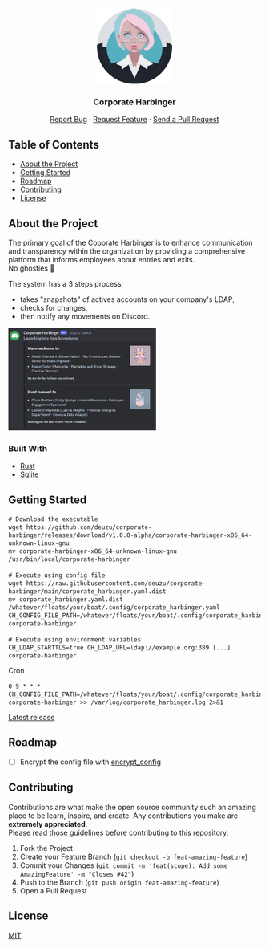 <br />
<p align="center">
  <img src="./logo.png" alt="Logo" width="150" height="150">

  <h3 align="center">Corporate Harbinger</h3>

  <p align="center">
    <a href="https://github.com/deuzu/corporate-harbinger/issues">Report Bug</a>
    ·
    <a href="https://github.com/deuzu/corporate-harbinger/issues">Request Feature</a>
    ·
    <a href="https://github.com/deuzu/corporate-harbinger/pulls">Send a Pull Request</a>
  </p>
</p>

## Table of Contents

* [About the Project](#about-the-project)
* [Getting Started](#getting-started)
* [Roadmap](#roadmap)
* [Contributing](#contributing)
* [License](#license)

## About the Project

The primary goal of the Coporate Harbinger is to enhance communication and transparency within the organization by providing a comprehensive platform that informs employees about entries and exits.  
No ghosties 👻  

The system has a 3 steps process:
- takes "snapshots" of actives accounts on your company's LDAP,
- checks for changes,
- then notify any movements on Discord.

<img src="./notification_example.png" alt="Logo" width="295" height="205">

### Built With

- [Rust](https://www.rust-lang.org/)
- [Sqlite](https://www.sqlite.org/)

## Getting Started


```console
# Download the executable
wget https://github.com/deuzu/corporate-harbinger/releases/download/v1.0.0-alpha/corporate-harbinger-x86_64-unknown-linux-gnu
mv corporate-harbinger-x86_64-unknown-linux-gnu /usr/bin/local/corporate-harbinger

# Execute using config file
wget https://raw.githubusercontent.com/deuzu/corporate-harbinger/main/corporate_harbinger.yaml.dist
mv corporate_harbinger.yaml.dist /whatever/floats/your/boat/.config/corporate_harbinger.yaml
CH_CONFIG_FILE_PATH=/whatever/floats/your/boat/.config/corporate_harbinger.yaml corporate-harbinger

# Execute using environment variables
CH_LDAP_STARTTLS=true CH_LDAP_URL=ldap://example.org:389 [...] corporate-harbinger
```

Cron

```cron
0 9 * * * CH_CONFIG_FILE_PATH=/whatever/floats/your/boat/.config/corporate_harbinger.yaml corporate-harbinger >> /var/log/corporate_harbinger.log 2>&1
```

[Latest release](https://github.com/deuzu/corporate-harbinger/releases/latest)

## Roadmap

- [ ] Encrypt the config file with [encrypt_config](https://docs.rs/encrypt_config/latest/encrypt_config/)

## Contributing

Contributions are what make the open source community such an amazing place to be learn, inspire, and create. Any contributions you make are **extremely appreciated**.  
Please read [those guidelines](./.github/CONTRIBUTING.md) before contributing to this repository.

1. Fork the Project
2. Create your Feature Branch (`git checkout -b feat-amazing-feature`)
3. Commit your Changes (`git commit -m 'feat(scope): Add some AmazingFeature' -m "Closes #42"`)
4. Push to the Branch (`git push origin feat-amazing-feature`)
5. Open a Pull Request

<!-- ### Development -->

## License

[MIT](./LICENSE)
